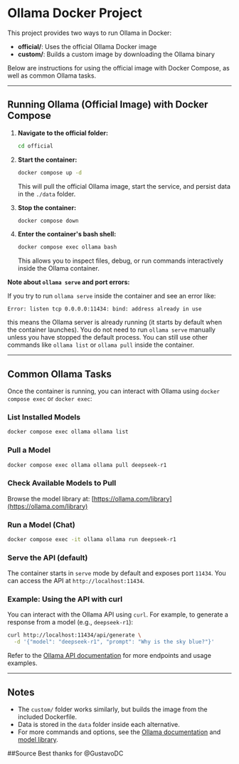 # Ollama Docker Project

This project provides two ways to run Ollama in Docker:

- **official/**: Uses the official Ollama Docker image
- **custom/**: Builds a custom image by downloading the Ollama binary

Below are instructions for using the official image with Docker Compose, as well as common Ollama tasks.

---

## Running Ollama (Official Image) with Docker Compose

1. **Navigate to the official folder:**
   ```sh
   cd official
   ```

2. **Start the container:**
   ```sh
   docker compose up -d
   ```
   This will pull the official Ollama image, start the service, and persist data in the `./data` folder.

3. **Stop the container:**
   ```sh
   docker compose down
   ```

4. **Enter the container's bash shell:**
   ```sh
   docker compose exec ollama bash
   ```
   This allows you to inspect files, debug, or run commands interactively inside the Ollama container.

**Note about `ollama serve` and port errors:**

If you try to run `ollama serve` inside the container and see an error like:

```
Error: listen tcp 0.0.0.0:11434: bind: address already in use
```

this means the Ollama server is already running (it starts by default when the container launches). You do not need to run `ollama serve` manually unless you have stopped the default process. You can still use other commands like `ollama list` or `ollama pull` inside the container.

---

## Common Ollama Tasks

Once the container is running, you can interact with Ollama using `docker compose exec` or `docker exec`:

### List Installed Models
```sh
docker compose exec ollama ollama list
```

### Pull a Model
```sh
docker compose exec ollama ollama pull deepseek-r1
```

### Check Available Models to Pull
Browse the model library at: [https://ollama.com/library](https://ollama.com/library)

### Run a Model (Chat)
```sh
docker compose exec -it ollama ollama run deepseek-r1
```

### Serve the API (default)
The container starts in `serve` mode by default and exposes port `11434`.
You can access the API at `http://localhost:11434`.

### Example: Using the API with curl
You can interact with the Ollama API using `curl`. For example, to generate a response from a model (e.g., `deepseek-r1`):

```sh
curl http://localhost:11434/api/generate \
  -d '{"model": "deepseek-r1", "prompt": "Why is the sky blue?"}'
```

Refer to the [Ollama API documentation](https://github.com/ollama/ollama/blob/main/docs/api.md) for more endpoints and usage examples.

---

## Notes
- The `custom/` folder works similarly, but builds the image from the included Dockerfile.
- Data is stored in the `data` folder inside each alternative.
- For more commands and options, see the [Ollama documentation](https://github.com/ollama/ollama) and [model library](https://ollama.com/library).

##Source
Best thanks for @GustavoDC
